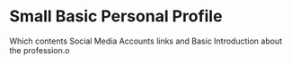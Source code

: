 # Small Basic Personal Profile

Which contents Social Media Accounts links and Basic Introduction about the profession.o
